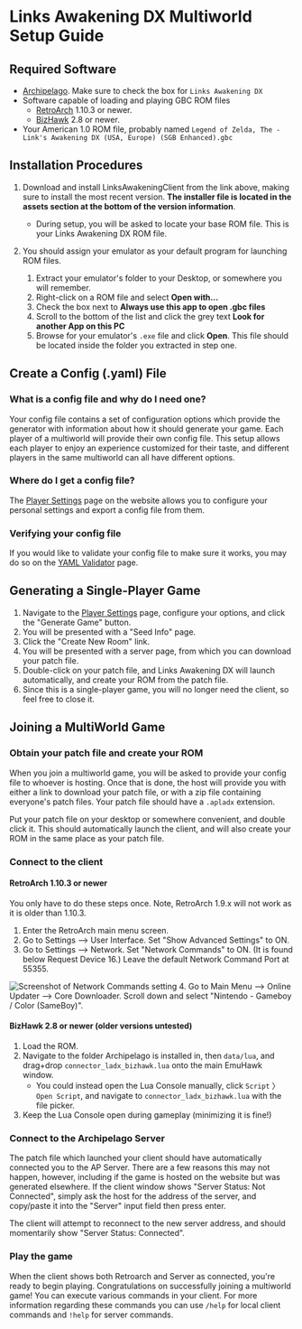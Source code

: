 # Links Awakening DX Multiworld Setup Guide

## Required Software

- [Archipelago](https://github.com/ArchipelagoMW/Archipelago/releases). Make sure to check the box for `Links Awakening DX`
- Software capable of loading and playing GBC ROM files
    - [RetroArch](https://retroarch.com?page=platforms) 1.10.3 or newer.
    - [BizHawk](https://tasvideos.org/BizHawk) 2.8 or newer.
- Your American 1.0 ROM file, probably named `Legend of Zelda, The - Link's Awakening DX (USA, Europe) (SGB Enhanced).gbc`

## Installation Procedures

1. Download and install LinksAwakeningClient from the link above, making sure to install the most recent version.
   **The installer file is located in the assets section at the bottom of the version information**.
    - During setup, you will be asked to locate your base ROM file. This is your Links Awakening DX ROM file.

2. You should assign your emulator as your default program for launching ROM
   files.
    1. Extract your emulator's folder to your Desktop, or somewhere you will remember.
    2. Right-click on a ROM file and select **Open with...**
    3. Check the box next to **Always use this app to open .gbc files**
    4. Scroll to the bottom of the list and click the grey text **Look for another App on this PC**
    5. Browse for your emulator's `.exe` file and click **Open**. This file should be located inside the folder you
       extracted in step one.

## Create a Config (.yaml) File

### What is a config file and why do I need one?

Your config file contains a set of configuration options which provide the generator with information about how it
should generate your game. Each player of a multiworld will provide their own config file. This setup allows each player
to enjoy an experience customized for their taste, and different players in the same multiworld can all have different
options.

### Where do I get a config file?

The [Player Settings](/games/Links%20Awakening%20DX/player-settings) page on the website allows you to configure
your personal settings and export a config file from them.

### Verifying your config file

If you would like to validate your config file to make sure it works, you may do so on the
[YAML Validator](/mysterycheck) page.

## Generating a Single-Player Game

1. Navigate to the [Player Settings](/games/Links%20Awakening%20DX/player-settings) page, configure your options,
   and click the "Generate Game" button.
2. You will be presented with a "Seed Info" page.
3. Click the "Create New Room" link.
4. You will be presented with a server page, from which you can download your patch file.
5. Double-click on your patch file, and Links Awakening DX will launch automatically, and create your ROM from the patch file.
6. Since this is a single-player game, you will no longer need the client, so feel free to close it.

## Joining a MultiWorld Game

### Obtain your patch file and create your ROM

When you join a multiworld game, you will be asked to provide your config file to whoever is hosting. Once that is done,
the host will provide you with either a link to download your patch file, or with a zip file containing everyone's patch
files. Your patch file should have a `.apladx` extension.

Put your patch file on your desktop or somewhere convenient, and double click it. This should automatically launch the
client, and will also create your ROM in the same place as your patch file.

### Connect to the client

#### RetroArch 1.10.3 or newer

You only have to do these steps once. Note, RetroArch 1.9.x will not work as it is older than 1.10.3.

1. Enter the RetroArch main menu screen.
2. Go to Settings --> User Interface. Set "Show Advanced Settings" to ON.
3. Go to Settings --> Network. Set "Network Commands" to ON. (It is found below Request Device 16.) Leave the default
   Network Command Port at 55355.

![Screenshot of Network Commands setting](/static/generated/docs/A%20Link%20to%20the%20Past/retroarch-network-commands-en.png)
4. Go to Main Menu --> Online Updater --> Core Downloader. Scroll down and select "Nintendo - Gameboy / Color (SameBoy)".

#### BizHawk 2.8 or newer (older versions untested)

1. Load the ROM.
2. Navigate to the folder Archipelago is installed in, then `data/lua`, and drag+drop `connector_ladx_bizhawk.lua` onto
   the main EmuHawk window.
    - You could instead open the Lua Console manually, click `Script` 〉 `Open Script`, and navigate to
      `connector_ladx_bizhawk.lua` with the file picker.
3. Keep the Lua Console open during gameplay (minimizing it is fine!)

### Connect to the Archipelago Server

The patch file which launched your client should have automatically connected you to the AP Server. There are a few
reasons this may not happen, however, including if the game is hosted on the website but was generated elsewhere. If the
client window shows "Server Status: Not Connected", simply ask the host for the address of the server, and copy/paste it
into the "Server" input field then press enter.

The client will attempt to reconnect to the new server address, and should momentarily show "Server Status: Connected".

### Play the game

When the client shows both Retroarch and Server as connected, you're ready to begin playing. Congratulations on
successfully joining a multiworld game! You can execute various commands in your client. For more information regarding
these commands you can use `/help` for local client commands and `!help` for server commands.
